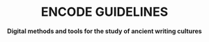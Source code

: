 ---
hero_height: is-big
layout: page
title: ENCODE GUIDELINES
subtitle: <b>Digital methods and tools for the study of ancient writing cultures</b>
callouts: callouts 
hero_image: /guidelines/images/gortyna.jpg
hero_link: /encode/
hero_link_text: Read about the ENCODE Project
---
